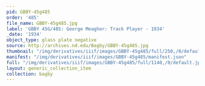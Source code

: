 ```yaml
---
pid: GBBY-45g485
order: '485'
file_name: GBBY-45g485.jpg
label: 'GBBY 45G/485: George Meagher: Track Player - 1934'
_date: '1934'
object_type: glass plate negative
source: http://archives.nd.edu/Bagby/GBBY-45g485.jpg
thumbnail: "/img/derivatives/iiif/images/GBBY-45g485/full/250,/0/default.jpg"
manifest: "/img/derivatives/iiif/images/GBBY-45g485/manifest.json"
full: "/img/derivatives/iiif/images/GBBY-45g485/full/1140,/0/default.jpg"
layout: generic_collection_item
collection: bagby
---
```

